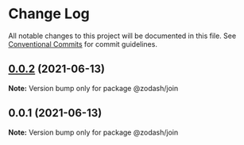 # Change Log

All notable changes to this project will be documented in this file.
See [Conventional Commits](https://conventionalcommits.org) for commit guidelines.

## [0.0.2](https://github.com/zcorky/zodash/compare/@zodash/join@0.0.1...@zodash/join@0.0.2) (2021-06-13)

**Note:** Version bump only for package @zodash/join





## 0.0.1 (2021-06-13)

**Note:** Version bump only for package @zodash/join
